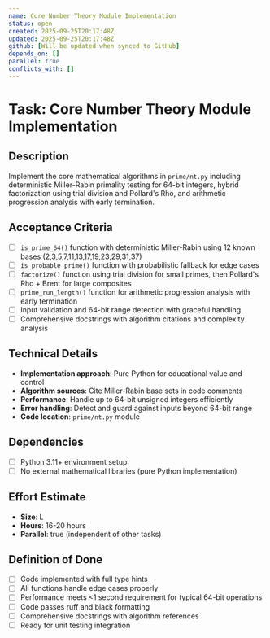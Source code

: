 ```yaml
---
name: Core Number Theory Module Implementation
status: open
created: 2025-09-25T20:17:48Z
updated: 2025-09-25T20:17:48Z
github: [Will be updated when synced to GitHub]
depends_on: []
parallel: true
conflicts_with: []
---
```


# Task: Core Number Theory Module Implementation

## Description
Implement the core mathematical algorithms in `prime/nt.py` including deterministic Miller-Rabin primality testing for 64-bit integers, hybrid factorization using trial division and Pollard's Rho, and arithmetic progression analysis with early termination.

## Acceptance Criteria
- [ ] `is_prime_64()` function with deterministic Miller-Rabin using 12 known bases (2,3,5,7,11,13,17,19,23,29,31,37)
- [ ] `is_probable_prime()` function with probabilistic fallback for edge cases
- [ ] `factorize()` function using trial division for small primes, then Pollard's Rho + Brent for large composites
- [ ] `prime_run_length()` function for arithmetic progression analysis with early termination
- [ ] Input validation and 64-bit range detection with graceful handling
- [ ] Comprehensive docstrings with algorithm citations and complexity analysis

## Technical Details
- **Implementation approach**: Pure Python for educational value and control
- **Algorithm sources**: Cite Miller-Rabin base sets in code comments
- **Performance**: Handle up to 64-bit unsigned integers efficiently
- **Error handling**: Detect and guard against inputs beyond 64-bit range
- **Code location**: `prime/nt.py` module

## Dependencies
- [ ] Python 3.11+ environment setup
- [ ] No external mathematical libraries (pure Python implementation)

## Effort Estimate
- **Size**: L
- **Hours**: 16-20 hours
- **Parallel**: true (independent of other tasks)

## Definition of Done
- [ ] Code implemented with full type hints
- [ ] All functions handle edge cases properly
- [ ] Performance meets <1 second requirement for typical 64-bit operations
- [ ] Code passes ruff and black formatting
- [ ] Comprehensive docstrings with algorithm references
- [ ] Ready for unit testing integration